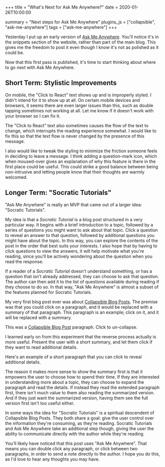 +++
title = "What's Next for Ask Me Anywhere?"
date = 2020-01-26T10:00:00

summary = "Next steps for Ask Me Anywhere"
plugins_js = ["collapsible", "ask-me-anywhere"]
tags = ["ask-me-anywhere"]
+++

Yesterday I put up an early version of [Ask Me Anywhere](/snippets/2020-01-25-ask-me-anywhere/). You'll notice it's in the snippets section of the website, rather than part of the main blog. This gives me the freedom to post it even though I know it's not as polished as it could be.

Now that this first pass is published, it's time to start thinking about where to go next with Ask Me Anywhere.

## Short Term: Stylistic Improvements

On mobile, the "Click to React" text shows up and is improperly styled. I didn't intend for it to show up at all. On certain mobile devices and browsers, it seems there are even larger issues than this, such as double tapping sometimes not working at all. Let me know if it doesn't work with your browser so I can fix it.

The "Click to React" text also sometimes causes the flow of the text to change, which interrupts the reading experience somewhat. I would like to fix this so that the text flow is never changed by the presence of this message.

I also would like to tweak the styling to minimize the friction someone feels in deciding to leave a message. I think adding a question-mark icon, which when moused-over gives an explanation of why this feature is there in the first place could be useful. This could strike a good balance between being non-intrusive and letting people know that their thoughts are warmly welcomed.

## Longer Term: "Socratic Tutorials"

"Ask Me Anywhere" is really an MVP that came out of a larger idea: "Socratic Tutorials".

My idea is that a _Socratic Tutorial_ is a blog post structured in a very particular way. It begins with a brief introduction to a topic, followed by a series of questions you might want to ask about that topic. Click a question to reveal an answer to that question, followed by additional questions you might have about the topic. In this way, you can explore the contents of the post in the order that best suits your interests. I also hope that by having to click questions to view the answers, it will help motivate what you're reading, since you'll be actively wondering about the question when you read the response.

If a reader of a _Socratic Tutorial_ doesn't understand something, or has a question that isn't already addressed, they can choose to ask that question. The author can then add it to the list of questions available during reading if they choose to do so. In that way, "Ask Me Anywhere" is almost a subset of the features planned for Socratic Tutorials.

<p id="cbp_example">
My very first blog post ever was about <a href="/post/2012-09-04-collapsible-blog-posts/">Collapsible Blog Posts</a>. The premise was that you could click on a paragraph, and it would be replaced with a summary of that paragraph. This paragraph is an example; click on it, and it will be replaced with a summary.
</p>
<p id="_cbp_example">
This was a
<a href="/post/2012-09-04-collapsible-blog-posts/">Collapsible Blog Post</a> paragraph. Click to un-collapse.
</p>

I learned early on from this experiment that the reverse process actually is more useful. Present the user with a short summary, and let them click if they want to read additional details.

<p id="cbp_reverse">
Here's an example of a short paragraph that you can click to reveal additional details.
</p>
<p id="_cbp_reverse">
The reason it makes more sense to show the summary first is that it empowers the user to choose how to spend their time. If they are interested in understanding more about a topic, they can choose to expand the paragraph and read the details. If instead they read the extended paragraph first, there isn't much value to them also reading the summarized version. And if they just want the summarized version, having them see the full version first isn't too useful either.
</p>

In some ways the idea for "Socratic Tutorials" is a spiritual descendent of Collapsible Blog Posts. They both share a goal: give the user control over the information they're consuming, as they're reading. Socratic Tutorials and Ask Me Anywhere take an additional step though, giving the user the ability to communicate directly with the author while they're reading.

You'll likely have noticed that this post uses "Ask Me Anywhere". That means you can double click any paragraph, or click between two paragraphs, in order to send a note directly to the author.
I hope you do this, as I'd love to hear any thoughts you may have.
